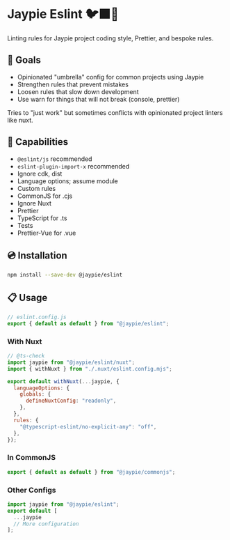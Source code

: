 # Jaypie Eslint 🐦‍⬛🧹

Linting rules for Jaypie project coding style, Prettier, and bespoke rules.

## 🎯 Goals

* Opinionated "umbrella" config for common projects using Jaypie
* Strengthen rules that prevent mistakes
* Loosen rules that slow down development
* Use warn for things that will not break (console, prettier)

Tries to "just work" but sometimes conflicts with opinionated project linters like nuxt.

## 🔋 Capabilities

* `@eslint/js` recommended
* `eslint-plugin-import-x` recommended
* Ignore cdk, dist
* Language options; assume module
* Custom rules
* CommonJS for .cjs
* Ignore Nuxt
* Prettier
* TypeScript for .ts
* Tests
* Prettier-Vue for .vue

## 💿 Installation

```sh
npm install --save-dev @jaypie/eslint
```

## 📋 Usage

```javascript
// eslint.config.js
export { default as default } from "@jaypie/eslint";
```

### With Nuxt

```javascript
// @ts-check
import jaypie from "@jaypie/eslint/nuxt";
import { withNuxt } from "./.nuxt/eslint.config.mjs";

export default withNuxt(...jaypie, {
  languageOptions: {
    globals: {
      defineNuxtConfig: "readonly",
    },
  },
  rules: {
    "@typescript-eslint/no-explicit-any": "off",
  },
});
```

### In CommonJS

```javascript
export { default as default } from "@jaypie/commonjs";
```

### Other Configs

```javascript
import jaypie from "@jaypie/eslint";
export default [
  ...jaypie
  // More configuration
];
```
